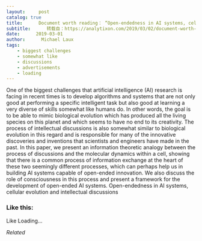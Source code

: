 ```yaml
---
layout:     post
catalog: true
title:      Document worth reading： “Open-endedness in AI systems, cellular evolution and intellectual discussions”
subtitle:      转载自：https://analytixon.com/2019/03/02/document-worth-reading-open-endedness-in-ai-systems-cellular-evolution-and-intellectual-discussions/
date:      2019-03-01
author:      Michael Laux
tags:
    - biggest challenges
    - somewhat like
    - discussions
    - advertisements
    - loading
---
```


One of the biggest challenges that artificial intelligence (AI) research is facing in recent times is to develop algorithms and systems that are not only good at performing a specific intelligent task but also good at learning a very diverse of skills somewhat like humans do. In other words, the goal is to be able to mimic biological evolution which has produced all the living species on this planet and which seems to have no end to its creativity. The process of intellectual discussions is also somewhat similar to biological evolution in this regard and is responsible for many of the innovative discoveries and inventions that scientists and engineers have made in the past. In this paper, we present an information theoretic analogy between the process of discussions and the molecular dynamics within a cell, showing that there is a common process of information exchange at the heart of these two seemingly different processes, which can perhaps help us in building AI systems capable of open-ended innovation. We also discuss the role of consciousness in this process and present a framework for the development of open-ended AI systems. Open-endedness in AI systems, cellular evolution and intellectual discussions





### Like this:

Like Loading...


*Related*


